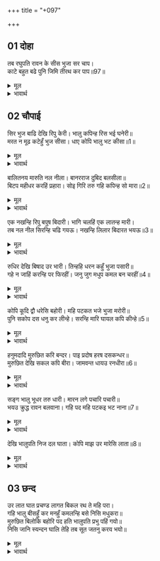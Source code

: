 +++
title = "+097"

+++


## 01 दोहा
तब रघुपति रावन के सीस भुजा सर चाप।  
काटे बहुत बढे पुनि जिमि तीरथ कर पाप॥97॥  

<details><summary>मूल</summary>

तब रघुपति रावन के सीस भुजा सर चाप।  
काटे बहुत बढे पुनि जिमि तीरथ कर पाप॥97॥  
</details>

<details><summary>भावार्थ</summary>

तब श्री रघुनाथजी ने रावण के सिर, भुजाएँ, बाण और धनुष काट डाले। पर वे फिर बहुत बढ गए, जैसे तीर्थ में किए हुए पाप बढ जाते हैं (कई गुना अधिक भयानक फल उत्पन्न करते हैं)!॥97॥  
</details>





## 02 चौपाई
सिर भुज बाढि देखि रिपु केरी। भालु कपिन्ह रिस भई घनेरी॥  
मरत न मूढ कटेहुँ भुज सीसा। धाए कोपि भालु भट कीसा॥1॥  

<details><summary>मूल</summary>

सिर भुज बाढि देखि रिपु केरी। भालु कपिन्ह रिस भई घनेरी॥  
मरत न मूढ कटेहुँ भुज सीसा। धाए कोपि भालु भट कीसा॥1॥  
</details>

<details><summary>भावार्थ</summary>

शत्रु के सिर और भुजाओं की बढती देखकर रीछ-वानरों को बहुत ही क्रोध हुआ। यह मूर्ख भुजाओं के और सिरों के कटने पर भी नहीं मरता, (ऐसा कहते हुए) भालू और वानर योद्धा क्रोध करके दौडे॥1॥  
</details>

बालितनय मारुति नल नीला। बानरराज दुबिद बलसीला॥  
बिटप महीधर करहिं प्रहारा। सोइ गिरि तरु गहि कपिन्ह सो मारा॥2॥  

<details><summary>मूल</summary>

बालितनय मारुति नल नीला। बानरराज दुबिद बलसीला॥  
बिटप महीधर करहिं प्रहारा। सोइ गिरि तरु गहि कपिन्ह सो मारा॥2॥  
</details>

<details><summary>भावार्थ</summary>

बालिपुत्र अङ्गद, मारुति हनुमान्‌जी, नल, नील, वानरराज सुग्रीव और द्विविद आदि बलवान्‌ उस पर वृक्ष और पर्वतों का प्रहार करते हैं। वह उन्हीं पर्वतों और वृक्षों को पकडकर वानरों को मारता है॥2॥  
</details>

एक नखन्हि रिपु बपुष बिदारी। भागि चलहिं एक लातन्ह मारी।  
तब नल नील सिरन्हि चढि गयऊ। नखन्हि लिलार बिदारत भयऊ॥3॥  

<details><summary>मूल</summary>

एक नखन्हि रिपु बपुष बिदारी। भागि चलहिं एक लातन्ह मारी।  
तब नल नील सिरन्हि चढि गयऊ। नखन्हि लिलार बिदारत भयऊ॥3॥  
</details>

<details><summary>भावार्थ</summary>

कोई एक वानर नखों से शत्रु के शरीर को फाडकर भाग जाते हैं, तो कोई उसे लातों से मारकर। तब नल और नील रावण के सिरों पर चढ गए और नखों से उसके ललाट को फाडने लगे॥3॥  
</details>

रुधिर देखि बिषाद उर भारी। तिन्हहि धरन कहुँ भुजा पसारी॥  
गहे न जाहिं करन्हि पर फिरहीं। जनु जुग मधुप कमल बन चरहीं॥4॥  

<details><summary>मूल</summary>

रुधिर देखि बिषाद उर भारी। तिन्हहि धरन कहुँ भुजा पसारी॥  
गहे न जाहिं करन्हि पर फिरहीं। जनु जुग मधुप कमल बन चरहीं॥4॥  
</details>

<details><summary>भावार्थ</summary>

 खून देखकर उसे हृदय में बडा दुःख हुआ। उसने उनको पकडने के लिए हाथ फैलाए, पर वे पकड में नहीं आते, हाथों के ऊपर-ऊपर ही फिरते हैं मानो दो भौंरे कमलों के वन में विचरण कर रहे हों॥4॥  
</details>

कोपि कूदि द्वौ धरेसि बहोरी। महि पटकत भजे भुजा मरोरी॥  
पुनि सकोप दस धनु कर लीन्हे। सरन्हि मारि घायल कपि कीन्हे॥5॥  

<details><summary>मूल</summary>

कोपि कूदि द्वौ धरेसि बहोरी। महि पटकत भजे भुजा मरोरी॥  
पुनि सकोप दस धनु कर लीन्हे। सरन्हि मारि घायल कपि कीन्हे॥5॥  
</details>

<details><summary>भावार्थ</summary>

तब उसने क्रोध करके उछलकर दोनों को पकड लिया। पृथ्वी पर पटकते समय वे उसकी भुजाओं को मरोडकर भाग छूटे। फिर उसने क्रोध करके हाथों में दसों धनुष लिए और वानरों को बाणों से मारकर घायल कर दिया॥5॥  
</details>

हनुमदादि मुरुछित करि बन्दर। पाइ प्रदोष हरष दसकन्धर॥  
मुरुछित देखि सकल कपि बीरा। जामवन्त धायउ रनधीरा॥6॥  

<details><summary>मूल</summary>

हनुमदादि मुरुछित करि बन्दर। पाइ प्रदोष हरष दसकन्धर॥  
मुरुछित देखि सकल कपि बीरा। जामवन्त धायउ रनधीरा॥6॥  
</details>

<details><summary>भावार्थ</summary>

हनुमान्‌जी आदि सब वानरों को मूर्च्छित करके और सन्ध्या का समय पाकर रावण हर्षित हुआ। समस्त वानर-वीरों को मूर्च्छित देखकर रणधीर जाम्बवत्‌ दौडे॥6॥  
</details>

सङ्ग भालु भूधर तरु धारी। मारन लगे पचारि पचारी॥  
भयउ क्रुद्ध रावन बलवाना। गहि पद महि पटकइ भट नाना॥7॥  

<details><summary>मूल</summary>

सङ्ग भालु भूधर तरु धारी। मारन लगे पचारि पचारी॥  
भयउ क्रुद्ध रावन बलवाना। गहि पद महि पटकइ भट नाना॥7॥  
</details>

<details><summary>भावार्थ</summary>

जाम्बवान्‌ के साथ जो भालू थे, वे पर्वत और वृक्ष धारण किए रावण को ललकार-ललकार कर मारने लगे। बलवान्‌ रावण क्रोधित हुआ और पैर पकड-पकडकर वह अनेकों योद्धाओं को पृथ्वी पर पटकने लगा॥7॥  
</details>

देखि भालुपति निज दल घाता। कोपि माझ उर मारेसि लाता॥8॥  

<details><summary>मूल</summary>

देखि भालुपति निज दल घाता। कोपि माझ उर मारेसि लाता॥8॥  
</details>

<details><summary>भावार्थ</summary>

जाम्बवान्‌ ने अपने दल का विध्वंस देखकर क्रोध करके रावण की छाती में लात मारी॥8॥  
</details>

<div class="audioEmbed"  caption="AIR-वाचनम्" src="https://archive
.org/download/rAmcharitmAnas-AIR/EPI-342.mp3"></div>


## 03 छन्द
उर लात घात प्रचण्ड लागत बिकल रथ ते महि परा।  
गहि भालु बीसहुँ कर मनहुँ कमलन्हि बसे निसि मधुकरा॥  
मुरुछित बिलोकि बहोरि पद हति भालुपति प्रभु पहिं गयो॥  
निसि जानि स्यन्दन घालि तेहि तब सूत जतनु करय भयो॥  

<details><summary>मूल</summary>

उर लात घात प्रचण्ड लागत बिकल रथ ते महि परा।  
गहि भालु बीसहुँ कर मनहुँ कमलन्हि बसे निसि मधुकरा॥  
मुरुछित बिलोकि बहोरि पद हति भालुपति प्रभु पहिं गयो॥  
निसि जानि स्यन्दन घालि तेहि तब सूत जतनु करय भयो॥  
</details>

<details><summary>भावार्थ</summary>

छाती में लात का प्रचण्ड आघात लगते ही रावण व्याकुल होकर रथ से पृथ्वी पर गिर पडा। उसने बीसों हाथों में भालुओं को पकड रखा था। (ऐसा जान पडता था) मानो रात्रि के समय भौंरे कमलों में बसे हुए हों। उसे मूर्च्छित देखकर, फिर लात मारकर ऋक्षराज जाम्बवान्‌ प्रभु के पास चले। रात्रि जानकर सारथी रावण को रथ में डालकर उसे होश में लाने का उपाय करने लगा॥  
</details>

